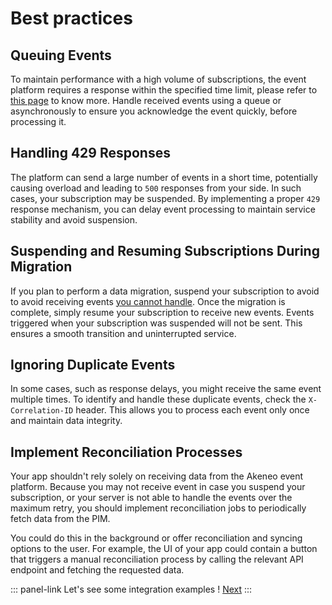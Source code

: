 # Best practices

## Queuing Events

To maintain performance with a high volume of subscriptions, the event platform requires a response within the specified time limit, please refer to [this page](/akeneo-event-platform/concepts.html#ack-timeout) to know more. Handle received events using a queue or asynchronously to ensure you acknowledge the event quickly, before processing it.

## Handling 429 Responses

The platform can send a large number of events in a short time, potentially causing overload and leading to `500` responses from your side. In such cases, your subscription may be suspended. By implementing a proper `429` response mechanism, you can delay event processing to maintain service stability and avoid suspension.

<!-- TODO rework paragraph after this PR is merged -->
<!-- https://github.com/akeneo/event-platform/pull/144 -->

## Suspending and Resuming Subscriptions During Migration

If you plan to perform a data migration, suspend your subscription to avoid to avoid receiving events [you cannot handle](/akeneo-event-platform/concepts.html#retry-policy). Once the migration is complete, simply resume your subscription to receive new events. Events triggered when your subscription was suspended will not be sent. This ensures a smooth transition and uninterrupted service.

## Ignoring Duplicate Events

In some cases, such as response delays, you might receive the same event multiple times. To identify and handle these duplicate events, check the `X-Correlation-ID` header. This allows you to process each event only once and maintain data integrity.

## Implement Reconciliation Processes

Your app shouldn't rely solely on receiving data from the Akeneo event platform. Because you may not receive event in case you suspend your subscription, or your server is not able to handle the events over the maximum retry, you should implement reconciliation jobs to periodically fetch data from the PIM.

You could do this in the background or offer reconciliation and syncing options to the user. For example, the UI of your app could contain a button that triggers a manual reconciliation process by calling the relevant API endpoint and fetching the requested data.

::: panel-link Let's see some integration examples ! [Next](/akeneo-event-platform/integration-examples.html)
:::